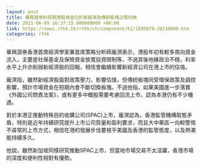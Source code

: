 ```yaml
---
layout: post
title: 華興證券料短期港股資金仍於新經濟及傳統板塊之間切換
date: 2021-06-09 16:37:15.000000000 +08:00
link: https://news.rthk.hk/rthk/ch/component/k2/1595079-20210609.htm
categories: rthk
---
```


華興證券香港首席經濟學家兼首席策略分析師龐溟表示，港股年初有較多南向資金流入，主要是社保基金及保險資金放寬投資限制等，不過其後地緣政治不穩，利率水平上升亦削弱新經濟股的回報，相信會繼續影響新經濟公司在港上市的估值。

龐溟指，雖然新經濟股面對政策壓力，影響估值，但傳統板塊同受環保政策及調控影響，預計市場資金在短期內會不斷切換板塊。不過他指，如果美國進一步落實《外國公司問責法案》，或有更多中概股需要考慮回流上市，認為本港仍有不少機遇。

對於本港正推動特殊目的收購公司(SPAC)上市，龐溟認為，香港監管機構取態矛盾，特別是近年持續研究提升上市公司質量和盈利要求，而且大中華區一向較警惕不尋常的上市方式，相信在港的發展步伐要視乎美國及香港的監管態度，以及熱潮能持續多久。

他說，雖然新加坡同樣研究推動SPAC上市，但當地市場交易不太活躍，香港市場的深度和便利性相對有優勢。
